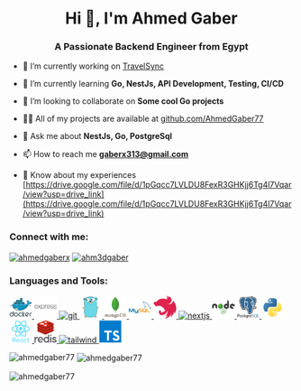 <h1 align="center">Hi 👋, I'm Ahmed Gaber</h1>
<h3 align="center">A Passionate Backend Engineer from Egypt</h3>

- 🔭 I’m currently working on [TravelSync](https://github.com/Haddad308/TravelSync)

- 🌱 I’m currently learning **Go, NestJs, API Development, Testing, CI/CD**

- 👯 I’m looking to collaborate on **Some cool Go projects**

- 👨‍💻 All of my projects are available at [github.com/AhmedGaber77](github.com/AhmedGaber77)

- 💬 Ask me about **NestJs, Go, PostgreSql**

- 📫 How to reach me **gaberx313@gmail.com**

- 📄 Know about my experiences [https://drive.google.com/file/d/1pGqcc7LVLDU8FexR3GHKjj6Tg4l7Vqar/view?usp=drive_link](https://drive.google.com/file/d/1pGqcc7LVLDU8FexR3GHKjj6Tg4l7Vqar/view?usp=drive_link)

<h3 align="left">Connect with me:</h3>
<p align="left">
<a href="https://linkedin.com/in/ahmedgaberx" target="blank"><img align="center" src="https://raw.githubusercontent.com/rahuldkjain/github-profile-readme-generator/master/src/images/icons/Social/linked-in-alt.svg" alt="ahmedgaberx" height="30" width="40" /></a>
<a href="https://www.leetcode.com/ahm3dgaber" target="blank"><img align="center" src="https://raw.githubusercontent.com/rahuldkjain/github-profile-readme-generator/master/src/images/icons/Social/leet-code.svg" alt="ahm3dgaber" height="30" width="40" /></a>
</p>

<h3 align="left">Languages and Tools:</h3>
<p align="left"> <a href="https://www.docker.com/" target="_blank" rel="noreferrer"> <img src="https://raw.githubusercontent.com/devicons/devicon/master/icons/docker/docker-original-wordmark.svg" alt="docker" width="40" height="40"/> </a> <a href="https://expressjs.com" target="_blank" rel="noreferrer"> <img src="https://raw.githubusercontent.com/devicons/devicon/master/icons/express/express-original-wordmark.svg" alt="express" width="40" height="40"/> </a> <a href="https://git-scm.com/" target="_blank" rel="noreferrer"> <img src="https://www.vectorlogo.zone/logos/git-scm/git-scm-icon.svg" alt="git" width="40" height="40"/> </a> <a href="https://golang.org" target="_blank" rel="noreferrer"> <img src="https://raw.githubusercontent.com/devicons/devicon/master/icons/go/go-original.svg" alt="go" width="40" height="40"/> </a> <a href="https://www.mongodb.com/" target="_blank" rel="noreferrer"> <img src="https://raw.githubusercontent.com/devicons/devicon/master/icons/mongodb/mongodb-original-wordmark.svg" alt="mongodb" width="40" height="40"/> </a> <a href="https://www.mysql.com/" target="_blank" rel="noreferrer"> <img src="https://raw.githubusercontent.com/devicons/devicon/master/icons/mysql/mysql-original-wordmark.svg" alt="mysql" width="40" height="40"/> </a> <a href="https://nestjs.com/" target="_blank" rel="noreferrer"> <img src="https://raw.githubusercontent.com/devicons/devicon/master/icons/nestjs/nestjs-plain.svg" alt="nestjs" width="40" height="40"/> </a> <a href="https://nextjs.org/" target="_blank" rel="noreferrer"> <img src="https://cdn.worldvectorlogo.com/logos/nextjs-2.svg" alt="nextjs" width="40" height="40"/> </a> <a href="https://nodejs.org" target="_blank" rel="noreferrer"> <img src="https://raw.githubusercontent.com/devicons/devicon/master/icons/nodejs/nodejs-original-wordmark.svg" alt="nodejs" width="40" height="40"/> </a> <a href="https://www.postgresql.org" target="_blank" rel="noreferrer"> <img src="https://raw.githubusercontent.com/devicons/devicon/master/icons/postgresql/postgresql-original-wordmark.svg" alt="postgresql" width="40" height="40"/> </a> <a href="https://www.python.org" target="_blank" rel="noreferrer"> <img src="https://raw.githubusercontent.com/devicons/devicon/master/icons/python/python-original.svg" alt="python" width="40" height="40"/> </a> <a href="https://reactjs.org/" target="_blank" rel="noreferrer"> <img src="https://raw.githubusercontent.com/devicons/devicon/master/icons/react/react-original-wordmark.svg" alt="react" width="40" height="40"/> </a> <a href="https://redis.io" target="_blank" rel="noreferrer"> <img src="https://raw.githubusercontent.com/devicons/devicon/master/icons/redis/redis-original-wordmark.svg" alt="redis" width="40" height="40"/> </a> <a href="https://tailwindcss.com/" target="_blank" rel="noreferrer"> <img src="https://www.vectorlogo.zone/logos/tailwindcss/tailwindcss-icon.svg" alt="tailwind" width="40" height="40"/> </a> <a href="https://www.typescriptlang.org/" target="_blank" rel="noreferrer"> <img src="https://raw.githubusercontent.com/devicons/devicon/master/icons/typescript/typescript-original.svg" alt="typescript" width="40" height="40"/> </a> </p>

<p><img align="left" src="https://github-readme-stats.vercel.app/api/top-langs?username=ahmedgaber77&show_icons=true&locale=en&layout=compact" alt="ahmedgaber77" /></p>

<p>&nbsp;<img align="center" src="https://github-readme-stats.vercel.app/api?username=ahmedgaber77&show_icons=true&locale=en" alt="ahmedgaber77" /></p>

<p><img align="center" src="https://github-readme-streak-stats.herokuapp.com/?user=ahmedgaber77&" alt="ahmedgaber77" /></p>
